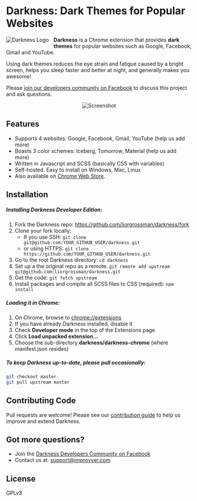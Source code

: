 # Darkness: Dark Themes for Popular Websites

<img alt="Darkness Logo" src="https://raw.githubusercontent.com/liorgrossman/darkness/master/assets/documentation/darkness-icon-48px.png" align="left" style="padding: 0 10px 5px 0">

**Darkness** is a Chrome extension that provides **dark themes** for popular websites such as Google, Facebook, Gmail and YouTube.

Using dark themes reduces the eye strain and fatigue caused by a bright screen, helps you sleep faster and better at night, and generally makes you awesome!

Please [join our developers community on Facebook](https://www.facebook.com/groups/darkness-developers) to discuss this project and ask questions.


<div style="text-align:center">
<img alt="Screenshot" src="https://raw.githubusercontent.com/liorgrossman/darkness/master/assets/documentation/darkness-screenshot.png">
</div>

## Features
* Supports 4 websites: Google, Facebook, Gmail, YouTube (help us add more)
* Boasts 3 color schemes: Iceberg, Tomorrow, Material (help us add more)
* Written in Javascript and SCSS (basically CSS with variables)
* Self-hosted. Easy to install on Windows, Mac, Linux
* Also available on [Chrome Web Store](https://chrome.google.com/webstore/detail/darkness-beautiful-dark-t/imilbobhamcfahccagbncamhpnbkaenm).  

## Installation
#####  Installing Darkness Developer Edition:
1. Fork the Darkness repo: https://github.com/liorgrossman/darkness/fork
1. Clone your fork locally:
	* If you use SSH: `git clone git@github.com:YOUR_GITHUB_USER/darkness.git`
 	* or using HTTPS: `git clone https://github.com/YOUR_GITHUB_USER/darkness.git`
1. Go to the root Darkness directory: `cd darkness`
1. Set up a the original repo as a remote: `git remote add upstream git@github.com:liorgrossman/darkness.git`
1. Get the code: `git fetch upstream`
1. Install packages and compile all SCSS files to CSS (required): `npm install`

##### Loading it in Chrome:
1. On Chrome, browse to [chrome://extensions](chrome://extensions)
1. If you have already Darkness installed, disable it
1. Check **Developer mode** in the top of the Extensions page
1. Click **Load unpacked extension...**
1. Choose the sub-directory **darkness/darkness-chrome** (where manifest.json resides)

##### To keep Darkness up-to-date, please pull occasionally:
```bash
git checkout master
git pull upstream master
```

## Contributing Code
Pull requests are welcome!
Please see our [contribution guide](./CONTRIBUTING.md) to help us improve and extend Darkness.


## Got more questions?
* Join the [Darkness Developers Community on Facebook](https://www.facebook.com/groups/darkness-developers)
* Contact us at: support@improvver.com


##  License

GPLv3


